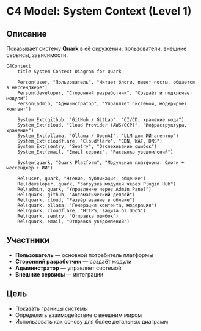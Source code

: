 ﻿# C4 Model: System Context (Level 1)

## Описание
Показывает систему **Quark** в её окружении: пользователи, внешние сервисы, зависимости.

```mermaid
C4Context
    title System Context Diagram for Quark

    Person(user, "Пользователь", "Читает блоги, пишет посты, общается в мессенджере")
    Person(developer, "Сторонний разработчик", "Создаёт и подключает модули")
    Person(admin, "Администратор", "Управляет системой, модерирует контент")

    System_Ext(github, "GitHub / GitLab", "CI/CD, хранение кода")
    System_Ext(cloud, "Cloud Provider (AWS/GCP)", "Инфраструктура, хранение")
    System_Ext(ollama, "Ollama / OpenAI", "LLM для ИИ-агентов")
    System_Ext(cloudflare, "Cloudflare", "CDN, WAF, DNS")
    System_Ext(sentry, "Sentry", "Отслеживание ошибок")
    System_Ext(email, "Email-сервис", "Рассылка уведомлений")

    System(quark, "Quark Platform", "Модульная платформа: блоги + мессенджер + ИИ")

    Rel(user, quark, "Чтение, публикация, общение")
    Rel(developer, quark, "Загрузка модулей через Plugin Hub")
    Rel(admin, quark, "Управление через Admin Panel")
    Rel(quark, github, "Автоматический деплой")
    Rel(quark, cloud, "Развёртывание в облаке")
    Rel(quark, ollama, "Генерация контента, модерация")
    Rel(quark, cloudflare, "HTTPS, защита от DDoS")
    Rel(quark, sentry, "Отправка ошибок")
    Rel(quark, email, "Отправка уведомлений")
```

## Участники
- **Пользователь** — основной потребитель платформы
- **Сторонний разработчик** — создаёт модули
- **Администратор** — управляет системой
- **Внешние сервисы** — интеграции

## Цель
- Показать границы системы
- Определить взаимодействие с внешним миром
- Использовать как основу для более детальных диаграмм